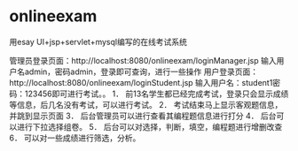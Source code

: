 # onlineexam
用esay UI+jsp+servlet+mysql编写的在线考试系统

管理员登录页面：http://localhost:8080/onlineexam/loginManager.jsp
输入用户名admin，密码admin，登录即可查询，进行一些操作
用户登录页面：http://localhost:8080/onlineexam/loginStudent.jsp
输入用户名：student1密码：123456即可进行考试。。
1．	前13名学生都已经完成考试，登录只会显示成绩等信息，后几名没有考试，可以进行考试。
2．	考试结束马上显示客观题信息，并跳到显示页面
3．	后台管理员可以进行查看其编程题信息进行打分
4．	后台可以进行下拉选择组卷。
5．	后台可以对选择，判断，填空，编程题进行增删改查
6．	可以对一些成绩进行筛选，分析。
